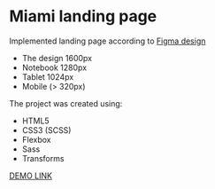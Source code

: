 # Miami landing page
Implemented landing page according to [Figma design](https://www.figma.com/file/nHz8bflIwJaWP3P99vKTH5/miami_home_new?node-id=0%3A2)
  - The design 1600px
  - Notebook 1280px
  - Tablet 1024px
  - Mobile (> 320px)

The project was created using:
  - HTML5
  - CSS3 (SCSS)
  - Flexbox
  - Sass
  - Transforms

  [DEMO LINK](https://kshvetsova.github.io/layout_miami/)

